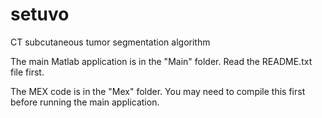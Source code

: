 setuvo
======

CT subcutaneous tumor segmentation algorithm


The main Matlab application is in the "Main" folder. Read the README.txt file first.

The MEX code is in the "Mex" folder. You may need to compile this first before running the main application.

